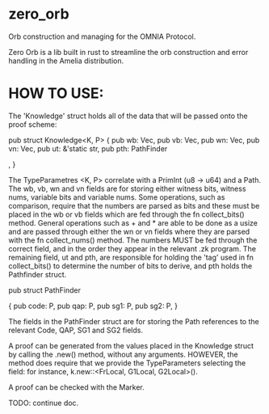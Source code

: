 # zero_orb
Orb construction and managing for the OMNIA Protocol.

Zero Orb is a lib built in rust to streamline the orb construction and error handling in the Amelia distribution.

# HOW TO USE:

The 'Knowledge' struct holds all of the data that will be passed onto the proof scheme:

pub struct Knowledge<K, P> {
    pub wb: Vec<K>,
    pub vb: Vec<K>,
    pub wn: Vec<K>,
    pub vn: Vec<K>,
    pub ut: &'static str,
    pub pth: PathFinder<P>,
}

The TypeParametres <K, P> correlate with a PrimInt (u8 -> u64) and a Path. The wb, vb, wn and vn fields are for storing either witness bits, witness nums, variable bits and variable nums. Some operations, such as comparison, require that the numbers are parsed as bits and these must be placed in the wb or vb fields which are fed through the fn collect_bits() method. General operations such as + and * are able to be done as a usize and are passed through either the wn or vn fields where they are parsed with the fn collect_nums() method. The numbers MUST be fed through the correct field, and in the order they appear in the relevant .zk program. The remaining field, ut and pth, are responsible for holding the 'tag' used in fn collect_bits() to determine the number of bits to derive, and pth holds the Pathfinder struct.

pub struct PathFinder<P> {
    pub code: P,
    pub qap: P,
    pub sg1: P,
    pub sg2: P,
}

The fields in the PathFinder struct are for storing the Path references to the relevant Code, QAP, SG1 and SG2 fields. 

A proof can be generated from the values placed in the Knowledge struct by calling the .new() method, without any arguments. HOWEVER, the method does require that we provide the TypeParameters selecting the field: for instance, k.new::<FrLocal, G1Local, G2Local>().

A proof can be checked with the Marker. 

TODO: continue doc.